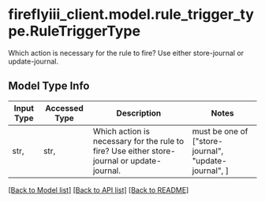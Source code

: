# fireflyiii_client.model.rule_trigger_type.RuleTriggerType

Which action is necessary for the rule to fire? Use either store-journal or update-journal.

## Model Type Info
Input Type | Accessed Type | Description | Notes
------------ | ------------- | ------------- | -------------
str,  | str,  | Which action is necessary for the rule to fire? Use either store-journal or update-journal. | must be one of ["store-journal", "update-journal", ] 

[[Back to Model list]](../../README.md#documentation-for-models) [[Back to API list]](../../README.md#documentation-for-api-endpoints) [[Back to README]](../../README.md)

